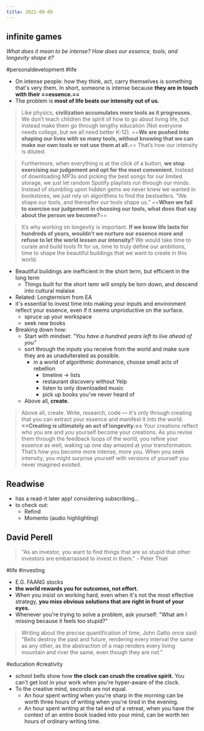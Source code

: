 ```yaml
---
title: 2021-09-09
---
```

## infinite games
*What does it mean to be intense? How does our essence, tools, and longevity shape it?*

#personaldevelopment #life 

+ On intense people: how they think, act, carry themselves is something that's very them. In short, someone is intense because **they are in touch with their ==essence.==**
+ The problem is **most of life beats our intensity out of us.**

> Like physics, **civilization accumulates more tools as it progresses.** We don’t teach children the spirit of how to go about living life, but instead make them go through lengthy education (Not everyone needs college, but we all need better K-12). ==**We are pushed into shaping our lives with so many tools, without knowing that we can make our own tools or not use them at all.**== That’s how our intensity is diluted.

> Furthermore, when everything is at the click of a button, **we stop exercising our judgement and opt for the most convenient.** Instead of downloading MP3s and picking the best songs for our limited storage, we just let random Spotify playlists run through our minds. Instead of stumbling upon hidden gems we never knew we wanted in bookstores, we just rely on algorithms to find the bestsellers. “We shape our tools, and thereafter our tools shape us.” ==**When we fail to exercise our judgement in choosing our tools, what does that say about the person we become?**==

> It’s why working on longevity is important. **If we know life lasts for hundreds of years, wouldn’t we nurture our essence more and refuse to let the world lessen our intensity?** We would take time to curate and build tools fit for us, time to truly define our ambitions, time to shape the beautiful buildings that we want to create in this world.

+ Beautiful buildings are inefficient in the short term, but efficient in the long term
	+ Things built for the short temr will simply be torn down, and descend into cultural malaise
+ Related: Longtermism from EA
+ it's essential to invest time into making your inputs and environment reflect your essence, even if it seems unproductive on the surface. 
	+ spruce up your workspace
	+ seek new books
+ Breaking down how:
	+ Start with mindset: *"You have a hundred years left to live ahead of you"*
	+ sort through the inputs you receive from the world and make sure they are as unadulterated as possible.
		+ in a world of algorithmic dominance, choose small acts of rebellion
			+ timeline -> lists
			+ restaurant discovery without Yelp
			+ listen to only downloaded music
			+ pick up books you've never heard of
	+ Above all, **create.**

> Above all, create. Write, research, code — it's only through creating that you can extract your essence and manifest it into the world. **==Creating is ultimately an act of longevity.==** Your creations reflect who you are and you yourself become your creations. As you revise them through the feedback loops of the world, you refine your essence as well, waking up one day amazed at your transformation. That’s how you become more intense, more you. When you seek intensity, you might surprise yourself with versions of yourself you never imagined existed.

## Readwise
+ has a read-it later app! considering subscribing...
+ to check out:
	+ Refind
	+ Momento (audio highlighting)

## David Perell
> "As an investor, you want to find things that are so stupid that other investors are embarrassed to invest in them." - Peter Thiel

#life #investing

+ E.G. FAANG stocks
+ **the world rewards you for outcomes, not effort.** 
+ When you insist on working hard, even when it's not the most effective strategy, **you miss obvious solutions that are right in front of your eyes.**
+ Whenever you're trying to solve a problem, ask yourself: "What am I missing because it feels too stupid?"

> Writing about the precise quantification of time, John Gatto once said: "Bells destroy the past and future, rendering every interval the same as any other, as the abstraction of a map renders every living mountain and river the same, even though they are not."

#education #creativity 

+ school bells show how **the clock can crush the creative spirit.** You can't get lost in your work when you're hyper-aware of the clock.
+ To the creative mind, seconds are not equal. 
	+ An hour spent writing when you're sharp in the morning can be worth three hours of writing when you're tired in the evening. 
	+ An hour spent writing at the tail end of a retreat, when you have the context of an entire book loaded into your mind, can be worth ten hours of ordinary writing time.